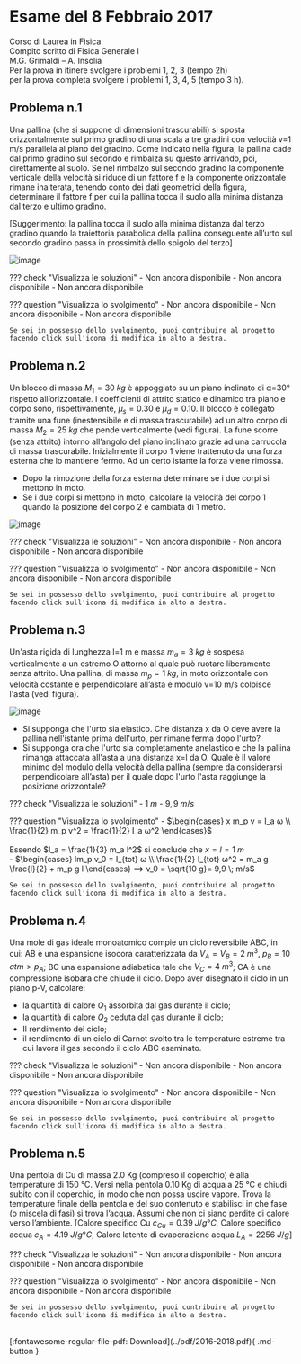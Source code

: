 # Esame del 8 Febbraio 2017
Corso di Laurea in Fisica <br>
Compito scritto di Fisica Generale I <br>
M.G. Grimaldi – A. Insolia <br>
Per la prova in itinere svolgere i problemi 1, 2, 3 (tempo 2h) <br>
per la prova completa svolgere i problemi 1, 3, 4, 5 (tempo 3 h). <br>

## Problema n.1
Una pallina (che si suppone di dimensioni trascurabili) si sposta orizzontalmente sul primo gradino di una scala a tre gradini con velocità v=1 m/s parallela al piano del gradino. Come indicato nella figura, la pallina cade dal primo gradino sul secondo e rimbalza su questo arrivando, poi, direttamente al suolo. Se nel rimbalzo sul secondo gradino la componente verticale della velocità si riduce di un fattore f e la componente orizzontale rimane inalterata, tenendo conto dei dati geometrici della figura, determinare il fattore f per cui la pallina tocca il suolo alla minima distanza dal terzo e ultimo gradino. 

[Suggerimento: la pallina tocca il suolo alla minima distanza dal terzo gradino quando la traiettoria parabolica della pallina conseguente all’urto sul secondo gradino passa in prossimità dello spigolo del terzo]

![image](https://user-images.githubusercontent.com/77018886/153270763-4261d5f5-490f-4b7c-9d33-7e39147ef0ff.png)

??? check "Visualizza le soluzioni"
    - Non ancora disponibile
    - Non ancora disponibile
    - Non ancora disponibile

??? question "Visualizza lo svolgimento"
    - Non ancora disponibile
    - Non ancora disponibile
    - Non ancora disponibile
    
    Se sei in possesso dello svolgimento, puoi contribuire al progetto facendo click sull'icona di modifica in alto a destra.

## Problema n.2
Un blocco di massa $M_1=30 \; kg$ è appoggiato su un piano inclinato di α=30° rispetto all’orizzontale. I coefficienti di attrito statico e dinamico tra piano e corpo sono, rispettivamente, $μ_s=0.30$ e $μ_d=0.10$. Il blocco è collegato tramite una fune (inestensibile e di massa trascurabile) ad un altro corpo di massa $M_2=25 \; kg$ che pende verticalmente (vedi figura). La fune scorre (senza attrito) intorno all’angolo del piano inclinato grazie ad una carrucola di massa trascurabile. Inizialmente il corpo 1 viene trattenuto da una forza esterna che lo mantiene fermo. Ad un certo istante la forza viene rimossa. 

- Dopo la rimozione della forza esterna determinare se i due corpi si mettono in moto. 
- Se i due corpi si mettono in moto, calcolare la velocità del corpo 1 quando la posizione del corpo 2 è cambiata di 1 metro.

![image](https://user-images.githubusercontent.com/77018886/153270832-7fb95bf5-a155-4f85-8851-92a051a386e7.png)

??? check "Visualizza le soluzioni"
    - Non ancora disponibile
    - Non ancora disponibile
    - Non ancora disponibile

??? question "Visualizza lo svolgimento"
    - Non ancora disponibile
    - Non ancora disponibile
    - Non ancora disponibile
    
    Se sei in possesso dello svolgimento, puoi contribuire al progetto facendo click sull'icona di modifica in alto a destra.

## Problema n.3
Un'asta rigida di lunghezza l=1 m e massa $m_a = 3 \; kg$ è sospesa verticalmente a un estremo O attorno al quale può ruotare liberamente senza attrito. Una pallina, di massa $m_p = 1 \; kg$, in moto orizzontale con velocità costante e perpendicolare all’asta e modulo v=10 m/s colpisce l'asta (vedi figura). 

![image](https://user-images.githubusercontent.com/77018886/153270907-b4bcb244-3d2f-4f47-9cc9-abeb85d6fc75.png)

- Si supponga che l'urto sia elastico. Che distanza x da O deve avere la pallina nell'istante prima dell'urto, per rimane ferma dopo l'urto? 
- Si supponga ora che l'urto sia completamente anelastico e che la pallina rimanga attaccata all'asta a una distanza x=l da O. Quale è il valore minimo del modulo della velocità della pallina (sempre da considerarsi perpendicolare all’asta) per il quale dopo l'urto l'asta raggiunge la posizione orizzontale?

??? check "Visualizza le soluzioni"
    - $1 \; m$
    - $9,9 \; m/s$

??? question "Visualizza lo svolgimento"
    - $\begin{cases} x m_p v = I_a ω \\ \frac{1}{2} m_p v^2 = \frac{1}{2} I_a ω^2 \end{cases}$ <br> <br> Essendo $I_a = \frac{1}{3} m_a l^2$ si conclude che $x=l=1 \; m$ <br>
    - $\begin{cases} lm_p v_0 = I_{tot} ω \\ \frac{1}{2} I_{tot} ω^2 = m_a g \frac{l}{2} + m_p g l \end{cases} ⟹ v_0 = \sqrt{10 g}= 9,9 \; m/s$
    
    Se sei in possesso dello svolgimento, puoi contribuire al progetto facendo click sull'icona di modifica in alto a destra.

## Problema n.4
Una mole di gas ideale monoatomico compie un ciclo reversibile ABC, in cui: AB è una espansione isocora caratterizzata da $V_A = V_B = 2 \; m^3$, $p_B=10 \; atm > p_A$; BC una espansione adiabatica tale che $V_C=4 \; m^3$; CA è una compressione isobara che chiude il ciclo. Dopo aver disegnato il ciclo in un piano p-V, calcolare:

- la quantità di calore $Q_1$ assorbita dal gas durante il ciclo;
- la quantità di calore $Q_2$ ceduta dal gas durante il ciclo;
- Il rendimento del ciclo;
- il rendimento di un ciclo di Carnot svolto tra le temperature estreme tra cui lavora il gas secondo il ciclo ABC esaminato.

??? check "Visualizza le soluzioni"
    - Non ancora disponibile
    - Non ancora disponibile
    - Non ancora disponibile

??? question "Visualizza lo svolgimento"
    - Non ancora disponibile
    - Non ancora disponibile
    - Non ancora disponibile
    
    Se sei in possesso dello svolgimento, puoi contribuire al progetto facendo click sull'icona di modifica in alto a destra.

## Problema n.5
Una pentola di Cu di massa 2.0 Kg (compreso il coperchio) è alla temperature di 150 °C. Versi nella pentola 0.10 Kg di acqua a 25 °C e chiudi subito con il coperchio, in modo che non possa uscire vapore. Trova la temperature finale della pentola e del suo contenuto e stabilisci in che fase (o miscela di fasi) si trova l’acqua. Assumi che non ci siano perdite di calore verso l’ambiente. [Calore specifico Cu $c_{Cu}=0.39 \; J/g °C$, Calore specifico acqua $c_A=4.19 \; J/g °C$, Calore latente di evaporazione acqua $L_A=2256 \; J/g$]

??? check "Visualizza le soluzioni"
    - Non ancora disponibile
    - Non ancora disponibile
    - Non ancora disponibile

??? question "Visualizza lo svolgimento"
    - Non ancora disponibile
    - Non ancora disponibile
    - Non ancora disponibile
    
    Se sei in possesso dello svolgimento, puoi contribuire al progetto facendo click sull'icona di modifica in alto a destra.

<br>
[:fontawesome-regular-file-pdf: Download](../pdf/2016-2018.pdf){ .md-button }